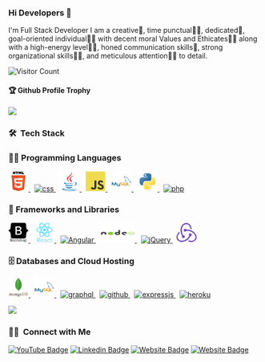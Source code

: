 ### Hi Developers 👋







I'm
Full Stack Developer
I am a creative🎡, time punctual👩‍🎓, dedicated🎯, goal-oriented individual👩‍💻 with decent moral Values and Ethicates🙇‍♀️ along with a high-energy level🤹‍♀️, honed communication skills👐, strong organizational skills👮‍♀️, and meticulous attention🕵️‍♀️ to detail.


![Visitor Count](https://profile-counter.glitch.me/theRithik/count.svg)

<div>
  <h4>🏆 Github Profile Trophy</h4>
  <a href="https://github.com/ryo-ma/github-profile-trophy">
    <img src="https://github-profile-trophy.vercel.app/?username=theRithik&column=7"/>
  </a>
</div>

### 🛠 &nbsp;Tech Stack

### 👨‍💻 Programming Languages

<p>
  <a href="https://www.w3.org/html/" target="_blank" rel="noreferrer">
        <img src="https://raw.githubusercontent.com/devicons/devicon/master/icons/html5/html5-original-wordmark.svg" alt="html5" width="40" height="40" />
    </a>&nbsp
     <a href="https://www.css.com" target="_blank" rel="noreferrer">
<img src="https://camo.githubusercontent.com/edc736634dd35b0f4008e2f7db456136b9fc0e1e7a4078bb72c7352b1bdf8a7e/68747470733a2f2f776f726c64766563746f726c6f676f2e636f6d2f6c6f676f732f6373732d332e737667" alt="css" width="40" height="40" />
    </a>&nbsp
    <a href="https://www.java.com" target="_blank" rel="noreferrer">
        <img src="https://raw.githubusercontent.com/devicons/devicon/master/icons/java/java-original.svg" alt="java" width="40" height="40" />
    </a>&nbsp
    <a href="https://developer.mozilla.org/en-US/docs/Web/JavaScript" target="_blank" rel="noreferrer">
        <img src="https://raw.githubusercontent.com/devicons/devicon/master/icons/javascript/javascript-original.svg" alt="javascript" width="40" height="40" />
    </a>&nbsp
     <a href="https://www.mysql.com/" target="_blank" rel="noreferrer">
        <img src="https://raw.githubusercontent.com/devicons/devicon/master/icons/mysql/mysql-original-wordmark.svg" alt="mysql" width="40" height="40" />
    </a>&nbsp
      <a href="https://www.python.org" target="_blank" rel="noreferrer">
        <img src="https://raw.githubusercontent.com/devicons/devicon/master/icons/python/python-original.svg" alt="python" width="40" height="40" />
    </a>&nbsp
     <a href="https://www.php.com" target="_blank" rel="noreferrer">
        <img src="https://upload.wikimedia.org/wikipedia/commons/thumb/2/27/PHP-logo.svg/2560px-PHP-logo.svg.png" alt="php" width="70" height="40" />
    </a>
    </p>
    
### 🧰 Frameworks and Libraries
<p>
<a href="https://getbootstrap.com" target="_blank" rel="noreferrer">
        <img src="https://raw.githubusercontent.com/devicons/devicon/master/icons/bootstrap/bootstrap-plain-wordmark.svg" alt="bootstrap" width="40" height="40" />
    </a>&nbsp
       <a href="https://reactjs.org/" target="_blank" rel="noreferrer">
        <img src="https://raw.githubusercontent.com/devicons/devicon/master/icons/react/react-original-wordmark.svg" alt="react" width="40" height="40" />
    </a>&nbsp
      <a href="https://Angularjs.org/" target="_blank" rel="noreferrer">
        <img src="https://cdn.searchenginejournal.com/wp-content/uploads/2019/04/the-seo-guide-to-angular.png" alt="Angular" width="80" height="40" />
  </a>&nbsp
     <a href="https://nodejs.org" target="_blank" rel="noreferrer">
        <img src="https://raw.githubusercontent.com/devicons/devicon/master/icons/nodejs/nodejs-original-wordmark.svg" alt="nodejs" width="70" height="40" />
    </a>&nbsp
     <a href="https://jquery.com" target="_blank" rel="noreferrer">
        <img src="https://www.vectorlogo.zone/logos/jquery/jquery-ar21.png" alt="jQuery" width="70" height="40" />
    </a>&nbsp
     <a href="https://redux.js.org" target="_blank" rel="noreferrer">
        <img src="https://raw.githubusercontent.com/devicons/devicon/master/icons/redux/redux-original.svg" alt="redux" width="40" height="40" />
    </a>
</p>

### 🗄️ Databases and Cloud Hosting

<p>
 <a href="https://www.mongodb.com/" target="_blank" rel="noreferrer">
        <img src="https://raw.githubusercontent.com/devicons/devicon/master/icons/mongodb/mongodb-original-wordmark.svg" alt="mongodb" width="40" height="40" />
    </a>&nbsp
      <a href="https://www.mysql.com/" target="_blank" rel="noreferrer">
        <img src="https://raw.githubusercontent.com/devicons/devicon/master/icons/mysql/mysql-original-wordmark.svg" alt="mysql" width="40" height="40" />
    </a>&nbsp
      <a href="https://www.graphql.com/" target="_blank" rel="noreferrer">
        <img src="https://graphql.org/img/og-image.png" alt="graphql" width="70" height="40" />
    </a>&nbsp
     <a href="https://www.github.com/" target="_blank" rel="noreferrer">
        <img src="https://miro.medium.com/max/500/1*iZAdDbTxR8TOEf2X_W0kHA.jpeg" alt="github" width="70" height="40" />
        </a>&nbsp
     <a href="https://www.expressjs.com/" target="_blank" rel="noreferrer">
        <img src="https://miro.medium.com/max/1400/1*XP-mZOrIqX7OsFInN2ngRQ.png" alt="expressjs" width="70" height="40" />
    </a>&nbsp
      <a href="https://www.heroku.com/" target="_blank" rel="noreferrer">
        <img src="https://www.fullstackpython.com/img/logos/heroku.png" alt="heroku" width="70" height="40" />
    </a>
      </p>

![](https://activity-graph.herokuapp.com/graph?username=theRithik&theme=react-dark&area=true)

### 🤝🏻 &nbsp;Connect with Me
<p align="center">

[![YouTube Badge](https://img.shields.io/badge/YouTube-Rithik-red?style=flat&logo)](https://www.youtube.com/@Rithikkuvvarapu)
[![Linkedin Badge](https://img.shields.io/badge/-Rithik-blue?style=flat-square&logo=Linkedin&logoColor=white&link=https://www.linkedin.com/in/rithik-kuvvarapu-a4513717b/)](https://www.linkedin.com/in/rithik-kuvvarapu-a4513717b/)
[![Website Badge](https://img.shields.io/badge/WebSite-Rithik-05122A?style=flat&logo)](https://www.rithik)
[![Website Badge](https://img.shields.io/badge/StackOverflow-Rithik-05122A?style=flat&logo)](https://stackoverflow.com/users/20918743/rithik)

</p>

<!--
**theRithik/theRithik** is a ✨ _special_ ✨ repository because its `README.md` (this file) appears on your GitHub profile.

Here are some ideas to get you started:

- 🔭 I’m currently working on ...
- 🌱 I’m currently learning ...
- 👯 I’m looking to collaborate on ...
- 🤔 I’m looking for help with ...
- 💬 Ask me about ...
- 📫 How to reach me: ...
- 😄 Pronouns: ...
- ⚡ Fun fact: .....
[<img src="https://raw.githubusercontent.com/theRithik/theRithik/intro.gif.mp4" alt="👋 Hi there! I'm (theRithik(111|nd Li)|https://theRithik)" title="👋 Hi there! I'm (Raymo(111|nd Li)|https://theRithik\)"/>](https://raymond.li/)
-->


